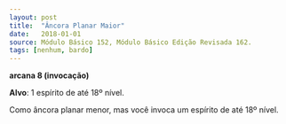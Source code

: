 ```yaml
---
layout: post
title:  "Âncora Planar Maior"
date:   2018-01-01
source: Módulo Básico 152, Módulo Básico Edição Revisada 162.
tags: [nenhum, bardo]
---
```


**arcana 8 (invocação)**

**Alvo**: 1 espírito de até 18º nível.

Como âncora planar menor, mas você invoca um espírito de até 18º nível.
